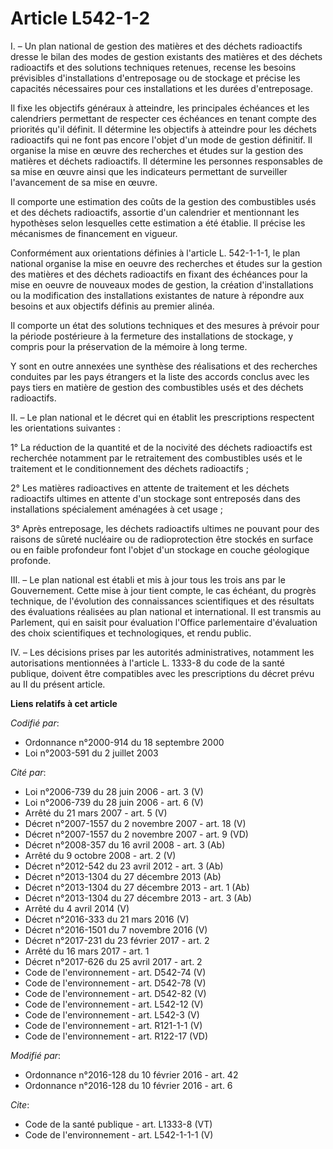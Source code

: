 # Article L542-1-2

I. – Un plan national de gestion des matières et des déchets radioactifs dresse le bilan des modes de gestion existants des
matières et des déchets radioactifs et des solutions techniques retenues, recense les besoins prévisibles d'installations
d'entreposage ou de stockage et précise les capacités nécessaires pour ces installations et les durées d'entreposage. 

Il fixe les objectifs généraux à atteindre, les principales échéances et les calendriers permettant de respecter ces
échéances en tenant compte des priorités qu'il définit. Il détermine les objectifs à atteindre pour les déchets radioactifs
qui ne font pas encore l'objet d'un mode de gestion définitif. Il organise la mise en œuvre des recherches et études sur la
gestion des matières et déchets radioactifs. Il détermine les personnes responsables de sa mise en œuvre ainsi que les
indicateurs permettant de surveiller l'avancement de sa mise en œuvre. 

Il comporte une estimation des coûts de la gestion des combustibles usés et des déchets radioactifs, assortie d'un calendrier
et mentionnant les hypothèses selon lesquelles cette estimation a été établie. Il précise les mécanismes de financement en
vigueur. 

Conformément aux orientations définies à l'article L. 542-1-1-1, le plan national organise la mise en oeuvre des recherches
et études sur la gestion des matières et des déchets radioactifs en fixant des échéances pour la mise en oeuvre de nouveaux
modes de gestion, la création d'installations ou la modification des installations existantes de nature à répondre aux
besoins et aux objectifs définis au premier alinéa. 

Il comporte un état des solutions techniques et des mesures à prévoir pour la période postérieure à la fermeture des
installations de stockage, y compris pour la préservation de la mémoire à long terme. 

Y sont en outre annexées une synthèse des réalisations et des recherches conduites par les pays étrangers et la liste des
accords conclus avec les pays tiers en matière de gestion des combustibles usés et des déchets radioactifs. 

II. – Le plan national et le décret qui en établit les prescriptions respectent les orientations suivantes : 

1° La réduction de la quantité et de la nocivité des déchets radioactifs est recherchée notamment par le retraitement des
combustibles usés et le traitement et le conditionnement des déchets radioactifs ; 

2° Les matières radioactives en attente de traitement et les déchets radioactifs ultimes en attente d'un stockage sont
entreposés dans des installations spécialement aménagées à cet usage ; 

3° Après entreposage, les déchets radioactifs ultimes ne pouvant pour des raisons de sûreté nucléaire ou de radioprotection
être stockés en surface ou en faible profondeur font l'objet d'un stockage en couche géologique profonde. 

III. – Le plan national est établi et mis à jour tous les trois ans par le Gouvernement. Cette mise à jour tient compte, le
cas échéant, du progrès technique, de l'évolution des connaissances scientifiques et des résultats des évaluations réalisées
au plan national et international. Il est transmis au Parlement, qui en saisit pour évaluation l'Office parlementaire
d'évaluation des choix scientifiques et technologiques, et rendu public. 

IV. – Les décisions prises par les autorités administratives, notamment les autorisations mentionnées à l'article L. 1333-8
du code de la santé publique, doivent être compatibles avec les prescriptions du décret prévu au II du présent article.

**Liens relatifs à cet article**

_Codifié par_:

  - Ordonnance n°2000-914 du 18 septembre 2000
  - Loi n°2003-591 du 2 juillet 2003

_Cité par_:

  - Loi n°2006-739 du 28 juin 2006 - art. 3 (V)
  - Loi n°2006-739 du 28 juin 2006 - art. 6 (V)
  - Arrêté du 21 mars 2007 - art. 5 (V)
  - Décret n°2007-1557 du 2 novembre 2007 - art. 18 (V)
  - Décret n°2007-1557 du 2 novembre 2007 - art. 9 (VD)
  - Décret n°2008-357 du 16 avril 2008 - art. 3 (Ab)
  - Arrêté du 9 octobre 2008 - art. 2 (V)
  - Décret n°2012-542 du 23 avril 2012 - art. 3 (Ab)
  - Décret n°2013-1304 du 27 décembre 2013 (Ab)
  - Décret n°2013-1304 du 27 décembre 2013 - art. 1 (Ab)
  - Décret n°2013-1304 du 27 décembre 2013 - art. 3 (Ab)
  - Arrêté du 4 avril 2014 (V)
  - Décret n°2016-333 du 21 mars 2016 (V)
  - Décret n°2016-1501 du 7 novembre 2016 (V)
  - Décret n°2017-231 du 23 février 2017 - art. 2
  - Arrêté du 16 mars 2017 - art. 1
  - Décret n°2017-626 du 25 avril 2017 - art. 2
  - Code de l'environnement - art. D542-74 (V)
  - Code de l'environnement - art. D542-78 (V)
  - Code de l'environnement - art. D542-82 (V)
  - Code de l'environnement - art. L542-12 (V)
  - Code de l'environnement - art. L542-3 (V)
  - Code de l'environnement - art. R121-1-1 (V)
  - Code de l'environnement - art. R122-17 (VD)

_Modifié par_:

  - Ordonnance n°2016-128 du 10 février 2016 - art. 42
  - Ordonnance n°2016-128 du 10 février 2016 - art. 6

_Cite_:

  - Code de la santé publique - art. L1333-8 (VT)
  - Code de l'environnement - art. L542-1-1-1 (V)

